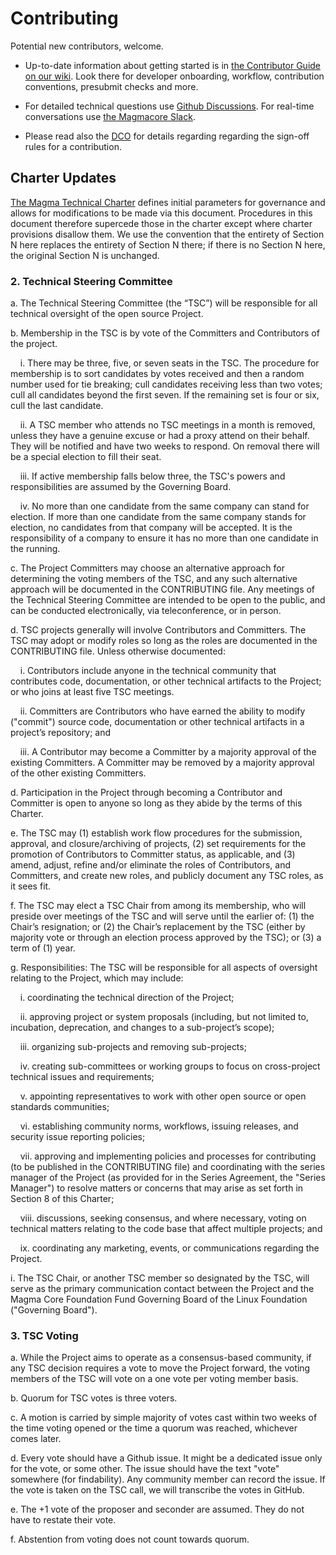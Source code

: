 # Contributing

Potential new contributors, welcome.

- Up-to-date information about getting started is in [the Contributor Guide on our wiki](https://github.com/magma/magma/wiki/Contributor-Guide/). Look there for developer onboarding, workflow, contribution conventions, presubmit checks and more.

- For detailed technical questions use [Github Discussions](https://github.com/magma/magma/discussions). For real-time conversations use [the Magmacore Slack](https://magmacore.slack.com).

- Please read also the [DCO](./DCO.md) for details regarding regarding the sign-off rules for a contribution.

## Charter Updates

[The Magma Technical Charter](https://github.com/magma/magma/blob/master/Magma_Technical_Charter_Final_1-26-2021.docx.pdf) defines initial parameters for governance and allows for modifications to be made via this document. Procedures in this document therefore supercede those in the charter except where charter provisions disallow them. We use the convention that the entirety of Section N here replaces the entirety of Section N there; if there is no Section N here, the original Section N is unchanged.

### 2. Technical Steering Committee

a. The Technical Steering Committee (the “TSC”) will be responsible for all technical oversight of the open source Project.

b. Membership in the TSC is by vote of the Committers and Contributors of the project.

&nbsp;&nbsp;&nbsp;&nbsp;i. There may be three, five, or seven seats in the TSC. The procedure for membership is to sort candidates by votes received and then a random number used for tie breaking; cull candidates receiving less than two votes; cull all candidates beyond the first seven. If the remaining set is four or six, cull the last candidate.

&nbsp;&nbsp;&nbsp;&nbsp;ii. A TSC member who attends no TSC meetings in a month is removed, unless they have a genuine excuse or had a proxy attend on their behalf. They will be notified and have two weeks to respond. On removal there will be a special election to fill their seat.

&nbsp;&nbsp;&nbsp;&nbsp;iii. If active membership falls below three, the TSC's powers and responsibilities are assumed by the Governing Board.

&nbsp;&nbsp;&nbsp;&nbsp;iv. No more than one candidate from the same company can stand for election. If more than one candidate from the same company stands for election, no candidates from that company will be accepted. It is the responsibility of a company to ensure it has no more than one candidate in the running.

c. The Project Committers may choose an alternative approach for determining the voting members of the TSC, and any such alternative approach will be documented in the CONTRIBUTING file.  Any meetings of the Technical Steering Committee are intended to be open to the public, and can be conducted electronically, via teleconference, or in person.

d. TSC projects generally will involve Contributors and Committers. The TSC may adopt or modify roles so long as the roles are documented in the CONTRIBUTING file. Unless otherwise documented:

&nbsp;&nbsp;&nbsp;&nbsp;i. Contributors include anyone in the technical community that contributes code, documentation, or other technical artifacts to the Project; or who joins at least five TSC meetings.

&nbsp;&nbsp;&nbsp;&nbsp;ii. Committers are Contributors who have earned the ability to modify ("commit") source code, documentation or other technical artifacts in a project’s repository; and

&nbsp;&nbsp;&nbsp;&nbsp;iii. A Contributor may become a Committer by a majority approval of the existing Committers. A Committer may be removed by a majority approval of the other existing Committers.

d. Participation in the Project through becoming a Contributor and Committer is open to anyone so long as they abide by the terms of this Charter.

e. The TSC may (1) establish work flow procedures for the submission, approval, and closure/archiving of projects, (2) set requirements for the promotion of Contributors to Committer status, as applicable, and (3) amend, adjust, refine and/or eliminate the roles of Contributors, and Committers, and create new roles, and publicly document any TSC roles, as it sees fit.

f. The TSC may elect a TSC Chair from among its membership, who will preside over meetings of the TSC and will serve until the earlier of: (1) the Chair’s resignation; or (2) the Chair’s replacement by the TSC (either by majority vote or through an election process approved by the TSC); or (3) a term of (1) year.

g. Responsibilities: The TSC will be responsible for all aspects of oversight relating to the Project, which may include:

&nbsp;&nbsp;&nbsp;&nbsp;i. coordinating the technical direction of the Project;

&nbsp;&nbsp;&nbsp;&nbsp;ii. approving project or system proposals (including, but not limited to, incubation, deprecation, and changes to a sub-project’s scope);

&nbsp;&nbsp;&nbsp;&nbsp;iii. organizing sub-projects and removing sub-projects;

&nbsp;&nbsp;&nbsp;&nbsp;iv. creating sub-committees or working groups to focus on cross-project technical issues and requirements;

&nbsp;&nbsp;&nbsp;&nbsp;v. appointing representatives to work with other open source or open standards communities;

&nbsp;&nbsp;&nbsp;&nbsp;vi. establishing community norms, workflows, issuing releases, and security issue reporting policies;

&nbsp;&nbsp;&nbsp;&nbsp;vii. approving and implementing policies and processes for contributing (to be published in the CONTRIBUTING file) and coordinating with the series manager of the Project (as provided for in the Series Agreement, the "Series Manager") to resolve matters or concerns that may arise as set forth in Section 8 of this Charter;

&nbsp;&nbsp;&nbsp;&nbsp;viii. discussions, seeking consensus, and where necessary, voting on technical matters relating to the code base that affect multiple projects; and

&nbsp;&nbsp;&nbsp;&nbsp;ix. coordinating any marketing, events, or communications regarding the Project.

i. The TSC Chair, or another TSC member so designated by the TSC, will serve as the primary communication contact between the Project and the Magma Core Foundation Fund Governing Board of the Linux Foundation ("Governing Board").

### 3. TSC Voting

a. While the Project aims to operate as a consensus-based community, if any TSC decision requires a vote to move the Project forward, the voting members of the TSC will vote on a one vote per voting member basis.

b. Quorum for TSC votes is three voters.

c. A motion is carried by simple majority of votes cast within two weeks of the time voting opened or the time a quorum was reached, whichever comes later.

d. Every vote should have a Github issue. It might be a dedicated issue only for the vote, or some other. The issue should have the text "vote" somewhere (for findability). Any community member can record the issue. If the vote is taken on the TSC call, we will transcribe the votes in GitHub.

e. The +1 vote of the proposer and seconder are assumed. They do not have to restate their vote.

f. Abstention from voting does not count towards quorum.
